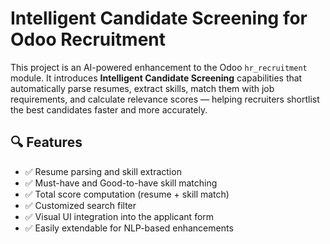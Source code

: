 # Intelligent Candidate Screening for Odoo Recruitment

This project is an AI-powered enhancement to the Odoo `hr_recruitment` module. It introduces **Intelligent Candidate Screening** capabilities that automatically parse resumes, extract skills, match them with job requirements, and calculate relevance scores — helping recruiters shortlist the best candidates faster and more accurately.

## 🔍 Features

- ✅ Resume parsing and skill extraction
- ✅ Must-have and Good-to-have skill matching
- ✅ Total score computation (resume + skill match)
- ✅ Customized search filter
- ✅ Visual UI integration into the applicant form
- ✅ Easily extendable for NLP-based enhancements
